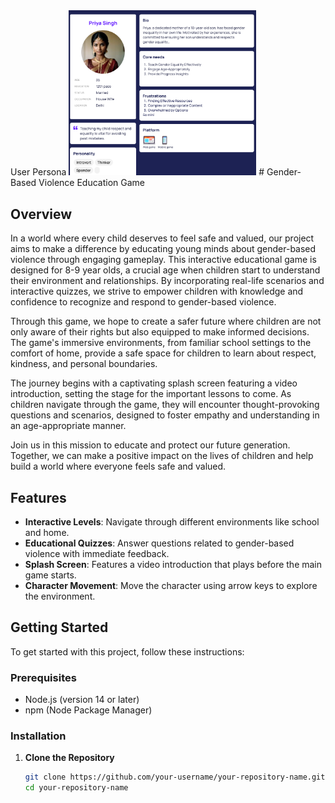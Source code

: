 <!DOCTYPE html>
<html lang="en">
<head>
    <meta charset="UTF-8">
    <meta name="viewport" content="width=device-width, initial-scale=1.0">
   User Persona
</head>
<body>
<!--     <h1>My Image</h1> -->
    <img src="/assets/Screenshot 2024-08-26 052533.png" alt="Logo" width="300" height="auto">
</body>
</html>
# Gender-Based Violence Education Game

## Overview

In a world where every child deserves to feel safe and valued, our project aims to make a difference by educating young minds about gender-based violence through engaging gameplay. This interactive educational game is designed for 8-9 year olds, a crucial age when children start to understand their environment and relationships. By incorporating real-life scenarios and interactive quizzes, we strive to empower children with knowledge and confidence to recognize and respond to gender-based violence.

Through this game, we hope to create a safer future where children are not only aware of their rights but also equipped to make informed decisions. The game's immersive environments, from familiar school settings to the comfort of home, provide a safe space for children to learn about respect, kindness, and personal boundaries.

The journey begins with a captivating splash screen featuring a video introduction, setting the stage for the important lessons to come. As children navigate through the game, they will encounter thought-provoking questions and scenarios, designed to foster empathy and understanding in an age-appropriate manner.

Join us in this mission to educate and protect our future generation. Together, we can make a positive impact on the lives of children and help build a world where everyone feels safe and valued.

## Features

- **Interactive Levels**: Navigate through different environments like school and home.
- **Educational Quizzes**: Answer questions related to gender-based violence with immediate feedback.
- **Splash Screen**: Features a video introduction that plays before the main game starts.
- **Character Movement**: Move the character using arrow keys to explore the environment.

## Getting Started

To get started with this project, follow these instructions:

### Prerequisites

- Node.js (version 14 or later)
- npm (Node Package Manager)

### Installation

1. **Clone the Repository**

   ```bash
   git clone https://github.com/your-username/your-repository-name.git
   cd your-repository-name
